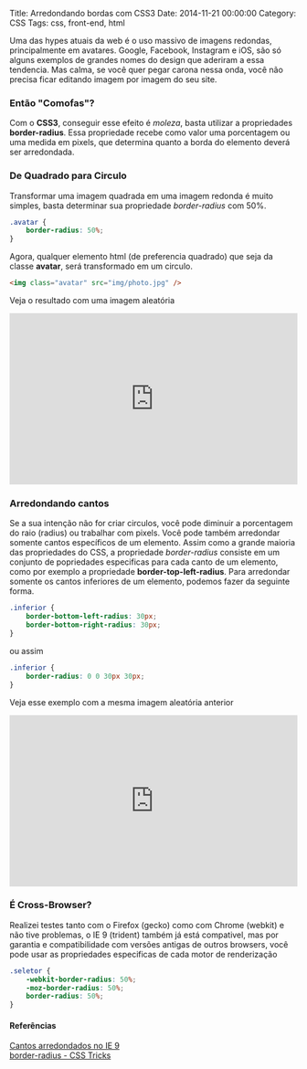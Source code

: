 Title: Arredondando bordas com CSS3
Date: 2014-11-21 00:00:00
Category: CSS
Tags: css, front-end, html

Uma das hypes atuais da web é o uso massivo de imagens redondas, principalmente em avatares. Google, Facebook, Instagram e iOS, são só alguns exemplos de grandes nomes do design que aderiram a essa tendencia. Mas calma, se você quer pegar carona nessa onda, você não precisa ficar editando imagem por imagem do seu site.

<!-- more -->
### Então "Comofas"?
Com o **CSS3**, conseguir esse efeito é _moleza_, basta utilizar a propriedades **border-radius**. Essa propriedade recebe como valor uma porcentagem ou uma medida em pixels, que determina quanto a borda do elemento deverá ser arredondada.

### De Quadrado para Circulo
Transformar uma imagem quadrada em uma imagem redonda é muito simples, basta determinar sua propriedade _border-radius_ com 50%.

```css
.avatar {
    border-radius: 50%;
}
```

Agora, qualquer elemento html (de preferencia quadrado) que seja da classe **avatar**, será transformado em um circulo.

```html
<img class="avatar" src="img/photo.jpg" />
```
Veja o resultado com uma imagem aleatória

<iframe width="100%" height="300" src="http://jsfiddle.net/drgarcia1986/62yPB/9/embedded/result,html,css" allowfullscreen="allowfullscreen" frameborder="0"></iframe>

### Arredondando cantos
Se a sua intenção não for criar circulos, você pode diminuir a porcentagem do raio (radius) ou trabalhar com pixels. Você pode também arredondar somente cantos específicos de um elemento. Assim como a grande maioria das propriedades do CSS, a propriedade _border-radius_ consiste em um conjunto de popriedades especificas para cada canto de um elemento, como por exemplo a propriedade **border-top-left-radius**.
Para arredondar somente os cantos inferiores de um elemento, podemos fazer da seguinte forma.

```css
.inferior {
    border-bottom-left-radius: 30px;
    border-bottom-right-radius: 30px;
}
```

ou assim

```css
.inferior {
    border-radius: 0 0 30px 30px;
}
```

Veja esse exemplo com a mesma imagem aleatória anterior

<iframe width="100%" height="300" src="http://jsfiddle.net/drgarcia1986/Jjy5K/4/embedded/result,html,css" allowfullscreen="allowfullscreen" frameborder="0"></iframe>

### É Cross-Browser?
Realizei testes tanto com o Firefox (gecko) como com Chrome (webkit) e não tive problemas, o IE 9 (trident) também já está compativel, mas por garantia e compatibilidade com versões antigas de outros browsers, você pode usar as propriedades especificas de cada motor de renderização

```css
.seletor {
    -webkit-border-radius: 50%;
    -moz-border-radius: 50%;
    border-radius: 50%;
}
```

#### Referências
[Cantos arredondados no IE 9](http://msdn.microsoft.com/pt-br/library/gg589503%28v=vs.85%29.aspx)<br />
[border-radius - CSS Tricks](http://css-tricks.com/almanac/properties/b/border-radius/)<br />
